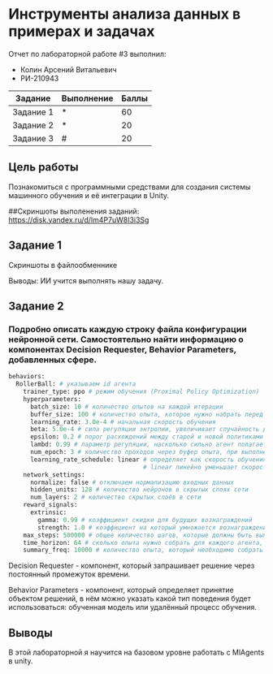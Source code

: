 # Инструменты анализа данных в примерах и задачах
Отчет по лабораторной работе #3 выполнил:
- Колин Арсений Витальевич
- РИ-210943

| Задание | Выполнение | Баллы |
| ------ | ------ | ------ |
| Задание 1 | * | 60 |
| Задание 2 | * | 20 |
| Задание 3 | # | 20 |



## Цель работы
Познакомиться с программными средствами для создания системы машинного обучения и её интеграции в Unity.

##Скриншоты выполенения заданий:
https://disk.yandex.ru/d/lm4P7uW8I3i3Sg
## Задание 1

Скриншоты в файлообменнике

Выводы: ИИ учится выполнять нашу задачу.




## Задание 2
### Подробно описать каждую строку файла конфигурации нейронной сети. Самостоятельно найти информацию о компонентах Decision Requester, Behavior Parameters, добавленных сфере.


```py
behaviors:
  RollerBall: # указываем id агента
    trainer_type: ppo # режим обучения (Proximal Policy Optimization)
    hyperparameters:
      batch_size: 10 # количество опытов на каждой итерации
      buffer_size: 100 # количество опыта, которое нужно набрать перед обновлением модели
      learning_rate: 3.0e-4 # начальная скорость обучения
      beta: 5.0e-4 # сила регуляции энтропии, увеличивает случайность действий
      epsilon: 0.2 # порог расхождений между старой и новой политиками при обновлении
      lambd: 0.99 # параметр регуляции, насколько сильно агент полагается на текущий value estimate
      num_epoch: 3 # количество проходов через буфер опыта, при выполнении оптимизации
      learning_rate_schedule: linear # определяет как скорость обучения изменяется с течением времени
                                     # linear линейно уменьшает скорость
    network_settings:
      normalize: false # отключаем нормализацию входных данных
      hidden_units: 128 # количество нейронов в скрытых слоях сети
      num_layers: 2 # количество скрытых слоёв в сети
    reward_signals:
      extrinsic:
        gamma: 0.99 # коэффициент скидки для будущих вознаграждений
        strength: 1.0 # коэффициент на который умножается вознаграждение
    max_steps: 500000 # общее количество шагов, которые должны быть выполнены в среде до завершения обучения
    time_horizon: 64 # сколько опыта нужно собрать для каждого агента, прежде чем добавлять его в буфер
    summary_freq: 10000 # количество опыта, который необходимо собрать перед созданием и отображением статистики

```

Decision Requester - компонент, который запрашивает решение через постоянный промежуток времени.

Behavior Parameters - компонент, который определяет принятие объектом решений, в нём можно указать какой тип поведения будет использоваться: обученная модель или удалённый процесс обучения.


## Выводы
В этой лабораторной я научится на базовом уровне работать с MlAgents в unity.



